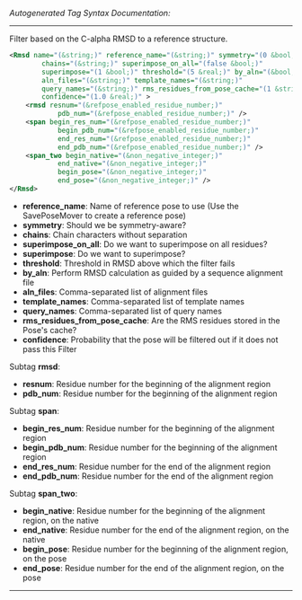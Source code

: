 <!-- THIS IS AN AUTOGENERATED FILE: Don't edit it directly, instead change the schema definition in the code itself. -->

_Autogenerated Tag Syntax Documentation:_

---
Filter based on the C-alpha RMSD to a reference structure.

```xml
<Rmsd name="(&string;)" reference_name="(&string;)" symmetry="(0 &bool;)"
        chains="(&string;)" superimpose_on_all="(false &bool;)"
        superimpose="(1 &bool;)" threshold="(5 &real;)" by_aln="(&bool;)"
        aln_files="(&string;)" template_names="(&string;)"
        query_names="(&string;)" rms_residues_from_pose_cache="(1 &string;)"
        confidence="(1.0 &real;)" >
    <rmsd resnum="(&refpose_enabled_residue_number;)"
            pdb_num="(&refpose_enabled_residue_number;)" />
    <span begin_res_num="(&refpose_enabled_residue_number;)"
            begin_pdb_num="(&refpose_enabled_residue_number;)"
            end_res_num="(&refpose_enabled_residue_number;)"
            end_pdb_num="(&refpose_enabled_residue_number;)" />
    <span_two begin_native="(&non_negative_integer;)"
            end_native="(&non_negative_integer;)"
            begin_pose="(&non_negative_integer;)"
            end_pose="(&non_negative_integer;)" />
</Rmsd>
```

-   **reference_name**: Name of reference pose to use (Use the SavePoseMover to create a reference pose)
-   **symmetry**: Should we be symmetry-aware?
-   **chains**: Chain characters without separation
-   **superimpose_on_all**: Do we want to superimpose on all residues?
-   **superimpose**: Do we want to superimpose?
-   **threshold**: Threshold in RMSD above which the filter fails
-   **by_aln**: Perform RMSD calculation as guided by a sequence alignment file
-   **aln_files**: Comma-separated list of alignment files
-   **template_names**: Comma-separated list of template names
-   **query_names**: Comma-separated list of query names
-   **rms_residues_from_pose_cache**: Are the RMS residues stored in the Pose's cache?
-   **confidence**: Probability that the pose will be filtered out if it does not pass this Filter


Subtag **rmsd**:   

-   **resnum**: Residue number for the beginning of the alignment region
-   **pdb_num**: Residue number for the beginning of the alignment region

Subtag **span**:   

-   **begin_res_num**: Residue number for the beginning of the alignment region
-   **begin_pdb_num**: Residue number for the beginning of the alignment region
-   **end_res_num**: Residue number for the end of the alignment region
-   **end_pdb_num**: Residue number for the end of the alignment region

Subtag **span_two**:   

-   **begin_native**: Residue number for the beginning of the alignment region, on the native
-   **end_native**: Residue number for the end of the alignment region, on the native
-   **begin_pose**: Residue number for the beginning of the alignment region, on the pose
-   **end_pose**: Residue number for the end of the alignment region, on the pose

---
